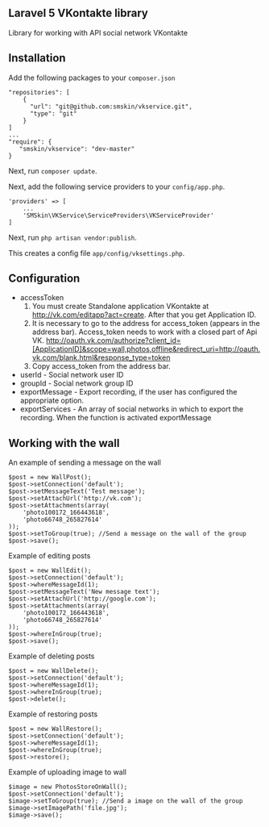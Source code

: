 Laravel 5 VKontakte library
-------------------------
Library for working with API social network VKontakte

Installation
-------------
Add the following packages to your `composer.json`
```
"repositories": [
	{
      "url": "git@github.com:smskin/vkservice.git",
      "type": "git"
    }
]
...
"require": {
   "smskin/vkservice": "dev-master"
}
```
Next, run `composer update`.

Next, add the following service providers to your `config/app.php`.
```
'providers' => [
	...
	'SMSkin\VKService\ServiceProviders\VKServiceProvider'
]
```
Next, run `php artisan vendor:publish`.

This creates a config file `app/config/vksettings.php`.

Configuration
-------------

 - accessToken
	1. You must create Standalone application VKontakte at http://vk.com/editapp?act=create. After that you get Application ID.
	2. It is necessary to go to the address for access_token (appears in the address bar).
	Access_token needs to work with a closed part of Api VK.
	http://oauth.vk.com/authorize?client_id=[ApplicationID]&scope=wall,photos,offline&redirect_uri=http://oauth.vk.com/blank.html&response_type=token
	3.  Copy access_token from the address bar.
 - userId - Social network user ID
 - groupId - Social network group ID
 - exportMessage - Export recording, if the user has configured the appropriate option.
 - exportServices - An array of social networks in which to export the recording. When the function is activated exportMessage
    
Working with the wall
-------------
An example of sending a message on the wall
```
$post = new WallPost();
$post->setConnection('default');
$post->setMessageText('Test message');
$post->setAttachUrl('http://vk.com');
$post->setAttachments(array(
    'photo100172_166443618',
    'photo66748_265827614'
));
$post->setToGroup(true); //Send a message on the wall of the group
$post->save();
```
Example of editing posts
```
$post = new WallEdit();
$post->setConnection('default');
$post->whereMessageId(1);
$post->setMessageText('New message text');
$post->setAttachUrl('http://google.com');
$post->setAttachments(array(
    'photo100172_166443618',
    'photo66748_265827614'
));
$post->whereInGroup(true);
$post->save();
```
Example of deleting posts
```
$post = new WallDelete();
$post->setConnection('default');
$post->whereMessageId(1);
$post->whereInGroup(true);
$post->delete();
```
Example of restoring posts
```
$post = new WallRestore();
$post->setConnection('default');
$post->whereMessageId(1);
$post->whereInGroup(true);
$post->restore();
```
Example of uploading image to wall
```
$image = new PhotosStoreOnWall();
$post->setConnection('default');
$image->setToGroup(true); //Send a image on the wall of the group
$image->setImagePath('file.jpg');
$image->save();
```